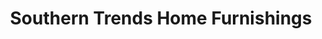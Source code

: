 ---
title: "Southern Trends Home Furnishings"
url: /new-smyrna-beach/southern-trends-home-furnishings/
shop: furniture
---